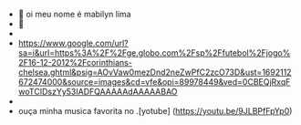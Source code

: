 - 👋 oi meu nome é mabilyn lima 
- 👀 
- 
- https://www.google.com/url?sa=i&url=https%3A%2F%2Fge.globo.com%2Fsp%2Ffutebol%2Fjogo%2F16-12-2012%2Fcorinthians-chelsea.ghtml&psig=AOvVaw0mezDnd2neZwPfC2zcO73D&ust=1692112672474000&source=images&cd=vfe&opi=89978449&ved=0CBEQjRxqFwoTCIDszYy53IADFQAAAAAdAAAAABAO
- 
- ouça minha musica favorita no .[yotube] (https://youtu.be/9JLBPfFpYp0)
<!---
mabiyln/mabiyln is a ✨ special ✨ repository because its `README.md` (this file) appears on your GitHub profile.
You can click the Preview link to take a look at your changes.
--->
